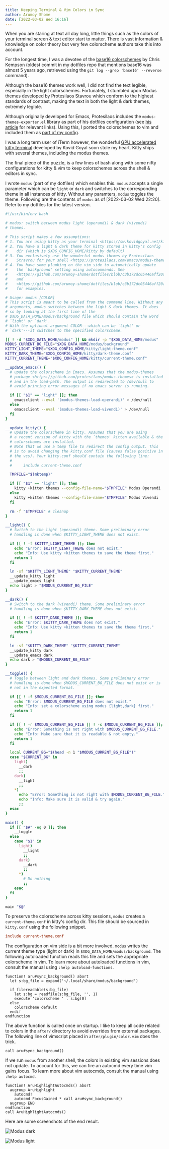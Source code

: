 ```yaml
---
title: Keeping Terminal & Vim Colors in Sync
author: Arumoy Shome
date: [2022-03-02 Wed 16:16]
---
```


When you are staring at text all day long, little things such as the
colors of your terminal screen & text editor start to matter. There is
vast information & knowledge on color theory but very few colorscheme
authors take this into account.

For the longest time, I was a devotee of the [base16
colorschemes](http://chriskempson.com/projects/base16/) by Chris
Kempson (oldest commit in my dotfiles repo that mentions base16 was
almost 5 years ago, retrieved using the `git log --grep 'base16'
--reverse` command).

Although the base16 themes work well, I did not find the text legible,
especially in the light colorschemes. Fortunately, I stumbled upon
Modus themes developed by Protesilaos Stavrou which conform to the
highest standards of contrast, making the text in both the light
& dark themes, extremely legible.

Although originally developed for Emacs, Protesilaos includes the
`modus-themes-exporter.el` library as part of his dotfiles
configuration (see [his
article](https://protesilaos.com/codelog/2021-02-22-modus-themes-exporter/)
for relevant links). Using this, I ported the colorschemes to vim and
included them as [part of my
config](https://github.com/arumoy-shome/dotfiles).

I was a long term user of iTerm however, the wonderful [GPU
accelerated kitty terminal](https://sw.kovidgoyal.net/kitty/)
developed by Kovid Goyal soon stole my heart. Kitty ships with several
themes, including the modus themes.

The final piece of the puzzle, is a few lines of bash along with some
nifty configurations for kitty & vim to keep colorschemes across the
shell & editors in sync.

I wrote `modus` (part of my dotfiles) which enables this. `modus`
accepts a single parameter which can be `light` or `dark` and switches
to the corresponding theme in all instances of kitty. Without any
paramters, `modus` toggles the theme. Following are the contents of
`modus` as of [2022-03-02 Wed 22:20]. Refer to my dotfiles for the
latest version.

```bash
#!/usr/bin/env bash

# modus: switch between modus light (operandi) & dark (vivendi)
# themes.

# This script makes a few assumptions:
# 1. You are using kitty as your terminal <https://sw.kovidgoyal.net/kitty/>
# 2. You have a light & dark theme for kitty stored in kitty's config
#    dir (which is $XDG_CONFIG_HOME/kitty by default)
# 3. You exclusively use the wonderful modus themes by Protesilaos
#    Stravrou for your shell <https://protesilaos.com/emacs/modus-themes>
# 4. You have some plumbing on the vim side to automatically update
#    the `background' setting using autocommands. See
#    <https://github.com/arumoy-shome/dotfiles/blob/c3b172dc05446aff20a5660f09699ffcc89e0379/vim/autoload/aru.vim#L95>
#    and
#    <https://github.com/arumoy-shome/dotfiles/blob/c3b172dc05446aff20a5660f09699ffcc89e0379/vim/plugin/autocmds.vim#L27>
#    for examples.

# Usage: modus [COLOR]
# This script is meant to be called from the command line. Without any
# arguments, modus switches between the light & dark themes. It does
# so by looking at the first line of the
# $XDG_DATA_HOME/modus/background file which should contain the word
# `light' or `dark'.
# With the optional argument COLOR---which can be `light' or
# `dark'---it switches to the specified colorscheme.

[[ ! -d "$XDG_DATA_HOME/modus" ]] && mkdir -p "$XDG_DATA_HOME/modus"
MODUS_CURRENT_BG_FILE="$XDG_DATA_HOME/modus/background"
KITTY_LIGHT_THEME="$XDG_CONFIG_HOME/kitty/light-theme.conf"
KITTY_DARK_THEME="$XDG_CONFIG_HOME/kitty/dark-theme.conf"
KITTY_CURRENT_THEME="$XDG_CONFIG_HOME/kitty/current-theme.conf"

__update_emacs() {
  # update the colorscheme in Emacs. Assumes that the modus-themes
  # package <https://github.com/protesilaos/modus-themes> is installed
  # and in the load-path. The output is redirected to /dev/null to
  # avoid printing error messages if no emacs server is running.

  if [[ "$1" == "light" ]]; then
    emacsclient --eval '(modus-themes-load-operandi)' > /dev/null
  else
    emacsclient --eval '(modus-themes-load-vivendi)' > /dev/null
  fi
}

__update_kitty() {
  # Update the colorscheme in kitty. Assumes that you are using
  # a recent version of kitty with the `themes' kitten available & the
  # colorschemes are installed.
  # Note that we use a temp file to redirect the config output. This
  # is to avoid changing the kitty.conf file (causes false positive in
  # the vcs). Your kitty.conf should contain the following line:
  #
  #     include current-theme.conf

  TMPFILE="$(mktemp)"

  if [[ "$1" == "light" ]]; then
    kitty +kitten themes --config-file-name="$TMPFILE" Modus Operandi
  else
    kitty +kitten themes --config-file-name="$TMPFILE" Modus Vivendi
  fi

  rm -f "$TMPFILE" # cleanup
}

__light() {
  # Switch to the light (operandi) theme. Some preliminary error
  # handling is done when $KITTY_LIGHT_THEME does not exist.

  if [[ ! -f $KITTY_LIGHT_THEME ]]; then
    echo "Error: $KITTY_LIGHT_THEME does not exist."
    echo "Info: Use kitty +kitten themes to save the theme first."
    return 1
  fi

  ln -sf "$KITTY_LIGHT_THEME" "$KITTY_CURRENT_THEME"
  __update_kitty light
  __update_emacs light
  echo light > "$MODUS_CURRENT_BG_FILE"
}

__dark() {
  # Switch to the dark (vivendi) theme. Some preliminary error
  # handling is done when $KITTY_DARK_THEME does not exist.

  if [[ ! -f $KITTY_DARK_THEME ]]; then
    echo "Error: $KITTY_DARK_THEME does not exist."
    echo "Info: Use kitty +kitten themes to save the theme first."
    return 1
  fi

  ln -sf "$KITTY_DARK_THEME" "$KITTY_CURRENT_THEME"
  __update_kitty dark
  __update_emacs dark
  echo dark > "$MODUS_CURRENT_BG_FILE"
}

__toggle() {
  # Toggle between light and dark themes. Some preliminary error
  # handling is done when $MODUS_CURRENT_BG_FILE does not exist or is
  # not in the expected format.

  if [[ ! -f $MODUS_CURRENT_BG_FILE ]]; then
    echo "Error: $MODUS_CURRENT_BG_FILE does not exist."
    echo "Info: set a colorscheme using modus {light,dark} first."
    return 1
  fi

  if [[ ! -r $MODUS_CURRENT_BG_FILE || ! -s $MODUS_CURRENT_BG_FILE ]]; then
    echo "Error: Something is not right with $MODUS_CURRENT_BG_FILE."
    echo "Info: Make sure that it is readable & not empty."
    return 1
  fi

  local CURRENT_BG="$(head -n 1 "$MODUS_CURRENT_BG_FILE")"
  case "$CURRENT_BG" in
    light)
      __dark
      ;;
    dark)
      __light
      ;;
    *)
      echo "Error: Something is not right with $MODUS_CURRENT_BG_FILE."
      echo "Info: Make sure it is valid & try again."
      ;;
  esac
}

main() {
  if [[ "$#" -eq 0 ]]; then
    __toggle
  else
    case "$1" in
      light)
        __light
        ;;
      dark)
        __dark
        ;;
      *)
        # Do nothing
        ;;
    esac
  fi
}

main "$@"
```

To preserve the colorscheme across kitty sessions, `modus` creates
a `current-theme.conf` in kitty's config dir. This file should be
sourced in `kitty.conf` using the following snippet.

```conf
include current-theme.conf
```

The configuration on vim side is a bit more involved. `modus` writes
the current theme type (light or dark) in
`$XDG_DATA_HOME/modus/background`. The following autoloaded function
reads this file and sets the appropriate colorscheme in vim. To learn
more about autoloaded functions in vim, consult the manual using
`:help autoload-functions`.

```vimscript
function! aru#sync_background() abort
  let s:bg_file = expand('~/.local/share/modus/background')

  if filereadable(s:bg_file)
    let s:bg = readfile(s:bg_file, '', 1)
    execute 'colorscheme ' . s:bg[0]
  else
    colorscheme default
  endif
endfunction
```

The above function is called once on startup. I like to keep all code
related to colors in the `after/` directory to avoid overrides from
external packages. The following line of vimscript placed in
`after/plugin/color.vim` does the trick.

```vimscript
call aru#sync_background()
```

If we run `modus` from another shell, the colors in existing vim
sessions does not update. To account for this, we can fire an autocmd
every time vim gains focus. To learn more about vim autocmds, consult
the manual using `:help autocmd`.

```vimscript
function! AruHighlightAutocmds() abort
  augroup AruHighlight
    autocmd!
    autocmd FocusGained * call aru#sync_background()
  augroup END
endfunction
call AruHighlightAutocmds()
```

Here are some screenshots of the end result.

![Modus dark](assets/image/modus-dark.png)

![Modus light](assets/image/modus-light.png)
